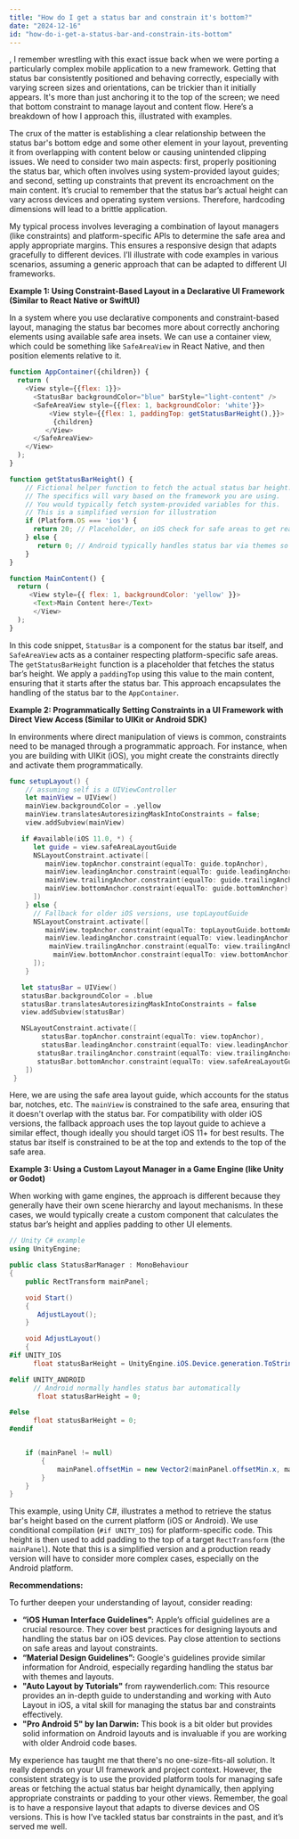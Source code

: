 ```yaml
---
title: "How do I get a status bar and constrain it's bottom?"
date: "2024-12-16"
id: "how-do-i-get-a-status-bar-and-constrain-its-bottom"
---
```


,  I remember wrestling with this exact issue back when we were porting a particularly complex mobile application to a new framework. Getting that status bar consistently positioned and behaving correctly, especially with varying screen sizes and orientations, can be trickier than it initially appears. It's more than just anchoring it to the top of the screen; we need that bottom constraint to manage layout and content flow. Here’s a breakdown of how I approach this, illustrated with examples.

The crux of the matter is establishing a clear relationship between the status bar's bottom edge and some other element in your layout, preventing it from overlapping with content below or causing unintended clipping issues. We need to consider two main aspects: first, properly positioning the status bar, which often involves using system-provided layout guides; and second, setting up constraints that prevent its encroachment on the main content. It’s crucial to remember that the status bar’s actual height can vary across devices and operating system versions. Therefore, hardcoding dimensions will lead to a brittle application.

My typical process involves leveraging a combination of layout managers (like constraints) and platform-specific APIs to determine the safe area and apply appropriate margins. This ensures a responsive design that adapts gracefully to different devices. I’ll illustrate with code examples in various scenarios, assuming a generic approach that can be adapted to different UI frameworks.

**Example 1: Using Constraint-Based Layout in a Declarative UI Framework (Similar to React Native or SwiftUI)**

In a system where you use declarative components and constraint-based layout, managing the status bar becomes more about correctly anchoring elements using available safe area insets. We can use a container view, which could be something like `SafeAreaView` in React Native, and then position elements relative to it.

```javascript
function AppContainer({children}) {
  return (
    <View style={{flex: 1}}>
      <StatusBar backgroundColor="blue" barStyle="light-content" />
      <SafeAreaView style={{flex: 1, backgroundColor: 'white'}}>
          <View style={{flex: 1, paddingTop: getStatusBarHeight(),}}>
           {children}
         </View>
      </SafeAreaView>
    </View>
  );
}

function getStatusBarHeight() {
    // Fictional helper function to fetch the actual status bar height.
    // The specifics will vary based on the framework you are using.
    // You would typically fetch system-provided variables for this.
    // This is a simplified version for illustration
    if (Platform.OS === 'ios') {
      return 20; // Placeholder, on iOS check for safe areas to get real height
    } else {
       return 0; // Android typically handles status bar via themes so the height is not required.
    }
}

function MainContent() {
  return (
     <View style={{ flex: 1, backgroundColor: 'yellow' }}>
      <Text>Main Content here</Text>
      </View>
  );
}
```

In this code snippet, `StatusBar` is a component for the status bar itself, and `SafeAreaView` acts as a container respecting platform-specific safe areas. The `getStatusBarHeight` function is a placeholder that fetches the status bar’s height. We apply a `paddingTop` using this value to the main content, ensuring that it starts after the status bar. This approach encapsulates the handling of the status bar to the `AppContainer`.

**Example 2: Programmatically Setting Constraints in a UI Framework with Direct View Access (Similar to UIKit or Android SDK)**

In environments where direct manipulation of views is common, constraints need to be managed through a programmatic approach. For instance, when you are building with UIKit (iOS), you might create the constraints directly and activate them programmatically.

```swift
func setupLayout() {
    // assuming self is a UIViewController
    let mainView = UIView()
    mainView.backgroundColor = .yellow
    mainView.translatesAutoresizingMaskIntoConstraints = false;
    view.addSubview(mainView)

   if #available(iOS 11.0, *) {
      let guide = view.safeAreaLayoutGuide
      NSLayoutConstraint.activate([
         mainView.topAnchor.constraint(equalTo: guide.topAnchor),
         mainView.leadingAnchor.constraint(equalTo: guide.leadingAnchor),
         mainView.trailingAnchor.constraint(equalTo: guide.trailingAnchor),
         mainView.bottomAnchor.constraint(equalTo: guide.bottomAnchor)
      ])
    } else {
      // Fallback for older iOS versions, use topLayoutGuide
      NSLayoutConstraint.activate([
         mainView.topAnchor.constraint(equalTo: topLayoutGuide.bottomAnchor),
         mainView.leadingAnchor.constraint(equalTo: view.leadingAnchor),
          mainView.trailingAnchor.constraint(equalTo: view.trailingAnchor),
           mainView.bottomAnchor.constraint(equalTo: view.bottomAnchor)
      ]);
    }

   let statusBar = UIView()
   statusBar.backgroundColor = .blue
   statusBar.translatesAutoresizingMaskIntoConstraints = false
   view.addSubview(statusBar)

   NSLayoutConstraint.activate([
        statusBar.topAnchor.constraint(equalTo: view.topAnchor),
        statusBar.leadingAnchor.constraint(equalTo: view.leadingAnchor),
       statusBar.trailingAnchor.constraint(equalTo: view.trailingAnchor),
       statusBar.bottomAnchor.constraint(equalTo: view.safeAreaLayoutGuide.topAnchor)
    ])
 }
```

Here, we are using the safe area layout guide, which accounts for the status bar, notches, etc. The `mainView` is constrained to the safe area, ensuring that it doesn't overlap with the status bar. For compatibility with older iOS versions, the fallback approach uses the top layout guide to achieve a similar effect, though ideally you should target iOS 11+ for best results. The status bar itself is constrained to be at the top and extends to the top of the safe area.

**Example 3: Using a Custom Layout Manager in a Game Engine (like Unity or Godot)**

When working with game engines, the approach is different because they generally have their own scene hierarchy and layout mechanisms. In these cases, we would typically create a custom component that calculates the status bar’s height and applies padding to other UI elements.

```csharp
// Unity C# example
using UnityEngine;

public class StatusBarManager : MonoBehaviour
{
    public RectTransform mainPanel;

    void Start()
    {
       AdjustLayout();
    }

    void AdjustLayout()
    {
#if UNITY_IOS
      float statusBarHeight = UnityEngine.iOS.Device.generation.ToString().Contains("iPhoneX") ? 44f : 20f; // Simplified; check for notch/safe area in actual case

#elif UNITY_ANDROID
      // Android normally handles status bar automatically
       float statusBarHeight = 0;

#else
      float statusBarHeight = 0;
#endif


    if (mainPanel != null)
        {
            mainPanel.offsetMin = new Vector2(mainPanel.offsetMin.x, mainPanel.offsetMin.y + statusBarHeight);
        }
    }
}
```

This example, using Unity C#, illustrates a method to retrieve the status bar's height based on the current platform (iOS or Android). We use conditional compilation (`#if UNITY_IOS`) for platform-specific code. This height is then used to add padding to the top of a target `RectTransform` (the `mainPanel`). Note that this is a simplified version and a production ready version will have to consider more complex cases, especially on the Android platform.

**Recommendations:**

To further deepen your understanding of layout, consider reading:

*   **“iOS Human Interface Guidelines”:** Apple’s official guidelines are a crucial resource. They cover best practices for designing layouts and handling the status bar on iOS devices. Pay close attention to sections on safe areas and layout constraints.
*   **“Material Design Guidelines”:** Google's guidelines provide similar information for Android, especially regarding handling the status bar with themes and layouts.
*   **"Auto Layout by Tutorials"** from raywenderlich.com: This resource provides an in-depth guide to understanding and working with Auto Layout in iOS, a vital skill for managing the status bar and constraints effectively.
*   **"Pro Android 5" by Ian Darwin:** This book is a bit older but provides solid information on Android layouts and is invaluable if you are working with older Android code bases.

My experience has taught me that there's no one-size-fits-all solution. It really depends on your UI framework and project context. However, the consistent strategy is to use the provided platform tools for managing safe areas or fetching the actual status bar height dynamically, then applying appropriate constraints or padding to your other views. Remember, the goal is to have a responsive layout that adapts to diverse devices and OS versions. This is how I’ve tackled status bar constraints in the past, and it’s served me well.
